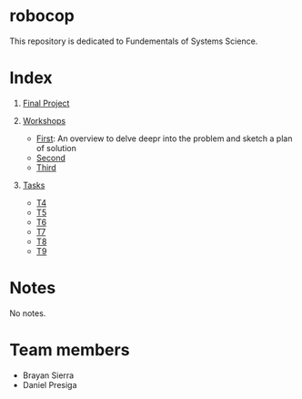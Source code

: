 # robocop

This repository is dedicated to Fundementals of Systems Science.

# Index

1. [Final Project](/FinalProject/)

2. [Workshops](Workshops)
    - [First](/workshop-1): An overview to delve deepr into the problem and sketch a plan of solution
    - [Second](/workshop-2)
    - [Third](/workshop-3)

3. [Tasks](Tasks)
    - [T4](Tasks/t4.md)
    - [T5](Tasks/t5.md)
    - [T6](Tasks/t6.md)
    - [T7](Tasks/t7.md)
    - [T8](Tasks/t8.md)
    - [T9](Tasks/t9.md)
# Notes

No notes.

# Team members

- Brayan Sierra
- Daniel Presiga
